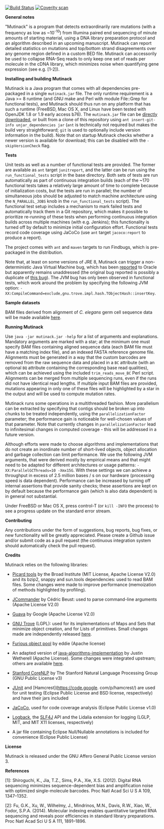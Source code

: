 [![Build Status](https://travis-ci.org/cinquin/mutinack.svg?branch=master)](https://travis-ci.org/cinquin/mutinack)
[![Coverity scan](https://scan.coverity.com/projects/4876/badge.svg)](https://scan.coverity.com/projects/4876)

**General notes**

"Mutinack" is a program that detects extraordinarily rare mutations 
(with a frequency as low as ~10<sup>-10</sup>) from Illumina paired end
sequencing of minute amounts of starting material, using a DNA library
preparation protocol and an algorithm described in an upcoming
manuscript. Mutinack can report detailed statistics on mutations and
top/bottom strand disagreements over any genome region defined in a
custom BED file. Mutinack can accessorily be used to collapse RNA-Seq
reads to only keep one set of reads per molecule in the cDNA library,
which minimizes noise when quantifying gene expression (see e.g.
\[1-2\]).

**Installing and building Mutinack**

Mutinack is a Java program that comes with all dependencies pre-packaged
in a single `mutinack.jar` file. The only runtime requirement is a Java
\>= 8 runtime (and GNU make and Perl with module File::Grep for
functional tests), and Mutinack should thus run on any platform that has
such a runtime (FreeBSD, Mac OS X, and Linux have been tested with
OpenJDK 1.8 or 1.9 early access b76). The `mutinack.jar` file can be
[directly downloaded](http://cinquin.org.uk/static/mutinack.jar), or
built from a clone of this repository using `ant insert-git-info
unjar_dependencies jar` (`ant` is technically not required but makes the
build very straightforward; `git` is used to optionally include version
information in the build). Note that on startup Mutinack checks whether
a newer version is available for download; this can be disabled with the
`-skipVersionCheck` flag.

**Tests**

Unit tests as well as a number of functional tests are provided. The
former are available as `ant` target `junitreport`, and the latter can
be run using the `run_functional_tests` script in the base directory.
Both sets of tests are run automatically as part of continuous
integration builds (each of the ~170 functional tests takes a relatively
large amount of time to complete because of initialization costs, but the
tests are run in parallel; the number of simultaneous jobs should be
adjusted to match machine architecture using the `N_PARALLEL_JOBS` knob
in the `run_functional_tests` script). The functional test setup includes
a mechanism to mark failed tests and automatically track them in a Git
repository, which makes it possible to prioritize re-running of these
tests when performing continuous integration builds across multiple
machines (with e.g. Jenkins); this functionality is turned off by default
to minimize initial configuration effort. Functional tests record
code coverage using JaCoCo (use `ant` target `jacoco:report` to produce a
report).

The project comes with `ant` and `maven` targets to run Findbugs, which
is pre-packaged in the distribution.

Note that, at least on some versions of JRE 8, Mutinack can trigger a
non-deterministic Java Virtual Machine bug, which has been
[reported](https://bugs.openjdk.java.net/browse/JDK-8132870) to
Oracle but apparently remains unaddressed (the original bug reported is
possibly a duplicate of [this bug](https://bugs.openjdk.java.net/browse/JDK-6675699)).
The JVM bug has only been observed in functional tests, which work around
the problem by specifying the following JVM option:
`-XX:CompileCommand=exclude,gnu.trove.impl.hash.TObjectHash::insertKey`.

**Sample datasets**

BAM files derived from alignment of *C. elegans* germ cell sequence data
will be made available
[here](http://cinquin.org.uk/static/sequence_data/).

**Running Mutinack**

Use `java -jar mutinack.jar -help` for a list of arguments and
explanations. Mandatory arguments are marked with a star; at the minimum
one must specify BAM files containing aligned sequence data (each BAM
file must have a matching index file), and an indexed FASTA reference
genome file. Alignments must be generated in a way that the custom
barcodes are removed from the raw sequence data and placed in a `BC`
attribute (with an optional `BQ` attribute containing the corresponding
base read qualities), which can be achieved using the included
`trim_reads_move_BC` Perl script. Alignments can be merged from multiple
sequencing runs, even if the runs did not have identical read lengths.
If multiple input BAM files are provided, mutations appearing in only
one of these files will be highlighted by a star in the output and will
be used to compute mutation rates.

Mutinack runs some operations in a multithreaded fashion. More
parallelism can be extracted by specifying that contigs should be broken
up into chunks to be treated independently, using the
`parallelizationFactor` parameter; the performance gain is noticeable
for well-chosen values of that parameter. Note that currently changes
in `parallelizationFactor` lead to infinitesimal changes in computed
coverage - this will be addressed in a future version.

Although efforts were made to choose algorithms and implementations that
do not create an inordinate number of short-lived objects, object
allocation and garbage collection can limit performance. We use the
following JVM arguments, that were derived mostly by empirical means and
that might need to be adapted for different architectures or usage
patterns: `-XX:ParallelGCThreads=10 -Xmx15G`. With these settings we can
achieve a throughput in excess of 2.5 million bases / s on our hardware
(processing speed is data dependent). Performance can be increased by
turning off internal assertions that provide sanity checks; these 
assertions are kept on by default because the performance gain (which is
also data dependent) is in general not substantial.

Under FreeBSD or Mac OS X, press control-T (or `kill -INFO` the process)
to see a progress update on the standard error stream.

**Contributing**

Any contributions under the form of suggestions, bug reports, bug fixes,
or new functionality will be greatly appreciated. Please create a Github
issue and/or submit code as a pull request (the continuous integration
system should automatically check the pull request).

**Credits**

Mutinack relies on the following libraries:

- [Picard tools](http://sourceforge.net/projects/picard/) by the Broad
Institute (MIT License, Apache License V2.0) and its bzip2, snappy
and sun.tools dependencies: used to read BAM files. Some changes were
made to improve performance (memoization of methods highlighted by
profiling).

- [JCommander](http://jcommander.org) by Cédric Beust: used to parse
command-line arguments (Apache License V2.0)

- [Guava](https://github.com/google/guava) by Google (Apache License
V2.0)

- [GNU Trove](http://trove4j.sourceforge.net/html/overview.html) (LGPL):
used for its implementations of Maps and Sets that minimize object
creation, and for Lists of primitives. Small changes made are
independently released [here](https://github.com/cinquin/GNU_Trove).

- [Furious object pool](https://code.google.com/p/furious-objectpool/)
by eddie (Apache license)

- An adapted version of
[java-algorithms-implementation](https://github.com/phishman3579/java-algorithms-implementation)
by Justin Wetherell (Apache License). Some changes were integrated
upstream; others are available
[here](https://github.com/cinquin/mutinack/blob/master/src/com/jwetherell/algorithms/data_structures/IntervalTree.java).

- [Stanford CoreNLP](http://nlp.stanford.edu/software/corenlp.shtml) by
The Stanford Natural Language Processing Group (GNU Public License v3)

- [JUnit](http://http://junit.org) and [Hamcrest](https://code.google.
com/p/hamcrest/) are used for unit testing (Eclipse Public License
and BSD license, respectively) and have their jars included

- [JaCoCo](http://eclemma.org/jacoco/), used for code coverage
analysis (Eclipse Public License v1.0)

- [Logback](http://logback.qos.ch), the [SLF4J](http://www.slf4j.org)
API and the Lidalia extension for logging (LGLP, MIT, and MIT X11
licenses, respectively)

- A jar file containing Eclipse Null/Nullable annotations is included
for convenience (Eclipse Public License)

**License**

Mutinack is released under the GNU Affero General Public License version
3.

**References**

\[1\]: Shiroguchi, K., Jia, T.Z., Sims, P.A., Xie, X.S. (2012). Digital
RNA sequencing minimizes sequence-dependent bias and amplification noise
with optimized single-molecule barcodes. Proc Natl Acad Sci U S A 109,
1347–1352.

\[2\]: Fu, G.K., Xu, W., Wilhelmy, J., Mindrinos, M.N., Davis, R.W.,
Xiao, W., Fodor, S.P.A. (2014). Molecular indexing enables quantitative
targeted RNA sequencing and reveals poor efficiencies in standard
library preparations. Proc Natl Acad Sci U S A 111, 1891–1896.
